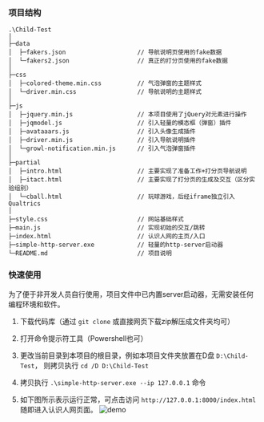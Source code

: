 
### 项目结构


```
.\Child-Test
│
├─data                              
│  ├─fakers.json                    // 导航说明页使用的fake数据
│  └─fakers2.json                   // 真正的打分页使用的fake数据
│
├─css
│  ├─colored-theme.min.css          // 气泡弹窗的主题样式
│  └─driver.min.css                 // 导航说明的主题样式
│
├─js
│  ├─jquery.min.js                  // 本项目使用了jQuery对元素进行操作
│  ├─jqmodel.js                     // 引入轻量的模态框（弹窗）插件
│  ├─avataaars.js                   // 引入头像生成插件
│  ├─driver.min.js                  // 引入导航说明插件
│  └─growl-notification.min.js      // 引入气泡弹窗插件
│
├─partial
│  ├─intro.html                     // 主要实现了准备工作+打分页导航说明
│  ├─itact.html                     // 主要实现了打分页的生成及交互（区分实验组别）
│  └─cball.html                     // 玩球游戏，后经iframe独立引入Qualtrics
│
├─style.css                         // 网站基础样式
├─main.js                           // 实现初始的交互/跳转
├─index.html                        // 认识人网的主页/入口
├─simple-http-server.exe            // 轻量的http-server启动器
└─README.md                         // 项目说明

```



### 快速使用

为了便于非开发人员自行使用，项目文件中已内置server启动器，无需安装任何编程环境和软件。

1. 下载代码库（通过 `git clone` 或直接网页下载zip解压成文件夹均可）

2. 打开命令提示符工具（Powershell也可）

3. 更改当前目录到本项目的根目录，例如本项目文件夹放置在D盘 `D:\Child-Test`， 则拷贝执行 `cd /D D:\Child-Test`

4. 拷贝执行 `.\simple-http-server.exe --ip 127.0.0.1` 命令

5. 如下图所示表示运行正常，可点击访问 `http://127.0.0.1:8000/index.html` 随即进入认识人网页面。
![demo](https://cdn.jsdelivr.net/gh/zonelyn/img/demo.jpg)
